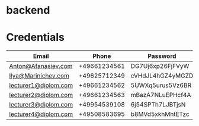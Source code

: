# backend

# Credentials
| Email | Phone | Password |
| ------ | ------ | ------ |
| Anton@Afanasiev.com | +49661234561 | DG7Uj6xp26FjFVyW |
| Ilya@Marinichev.com | +49625712349 | cVHdJL4hGZ4yMGZD |
| lecturer1@diplom.com | +49661234562 | 5UWXq5urus5Vz6BR |
| lecturer2@diplom.com | +49661234563 | mBazA7NLuEPHcf4A |
| lecturer3@diplom.com | +49954539108 | 6j54SPTh7LJBTjsN |
| lecturer4@diplom.com | +49508583695 | b8MVd5xkhMhtETzc |
